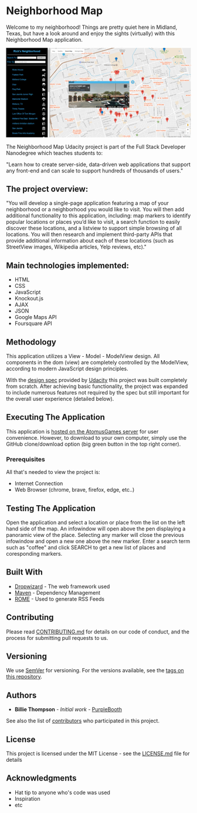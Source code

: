 # Neighborhood Map

Welcome to my neighborhood!  Things are pretty quiet here in Midland, Texas, but have a look around and enjoy the sights (virtually) with this Neighborhood Map application.

![Neighborhood Map](/images/map.png)

The Neighborhood Map Udacity project is part of the Full Stack Developer Nanodegree which teaches students to:

"Learn how to create server-side, data-driven web applications that support any front-end and can scale to support hundreds of thousands of users."

## The project overview:

"You will develop a single-page application featuring a map of your neighborhood or a neighborhood you would like to visit. You will then add additional functionality to this application, including: map markers to identify popular locations or places you’d like to visit, a search function to easily discover these locations, and a listview to support simple browsing of all locations. You will then research and implement third-party APIs that provide additional information about each of these locations (such as StreetView images, Wikipedia articles, Yelp reviews, etc)."

## Main technologies implemented:
* HTML
* CSS
* JavaScript
* Knockout.js
* AJAX
* JSON
* Google Maps API
* Foursquare API

## Methodology

This application utilizes a View - Model - ModelView design.  All components in the dom (view) are completely controlled by the ModelView, according to modern JavaScript design principles.

With the [design spec](https://review.udacity.com/#!/rubrics/17/view) provided by [Udacity](https://www.udacity.com/) this project was built completely from scratch.  After achieving basic functionality, the project was expanded to include numerous features not required by the spec but still important for the overall user experience (detailed below).

## Executing The Application

This application is [hosted on the AtomusGames server](http://www.atomusgames.com/rpm/map-meister/) for user convenience.  However, to download to your own computer, simply use the GitHub clone/download option (big green button in the top right corner).

### Prerequisites

All that's needed to view the project is:
* Internet Connection
* Web Browser (chrome, brave, firefox, edge, etc..)

## Testing The Application

Open the application and select a location or place from the list on the left hand side of the map.  An infowindow will open above the pen displaying a panoramic view of the place.  Selecting any marker will close the previous infowindow and open a new one above the new marker.  Enter a search term such as "coffee" and click SEARCH to get a new list of places and coresponding markers.

## Built With

* [Dropwizard](http://www.dropwizard.io/1.0.2/docs/) - The web framework used
* [Maven](https://maven.apache.org/) - Dependency Management
* [ROME](https://rometools.github.io/rome/) - Used to generate RSS Feeds

## Contributing

Please read [CONTRIBUTING.md](https://gist.github.com/PurpleBooth/b24679402957c63ec426) for details on our code of conduct, and the process for submitting pull requests to us.

## Versioning

We use [SemVer](http://semver.org/) for versioning. For the versions available, see the [tags on this repository](https://github.com/your/project/tags). 

## Authors

* **Billie Thompson** - *Initial work* - [PurpleBooth](https://github.com/PurpleBooth)

See also the list of [contributors](https://github.com/your/project/contributors) who participated in this project.

## License

This project is licensed under the MIT License - see the [LICENSE.md](LICENSE.md) file for details

## Acknowledgments

* Hat tip to anyone who's code was used
* Inspiration
* etc

